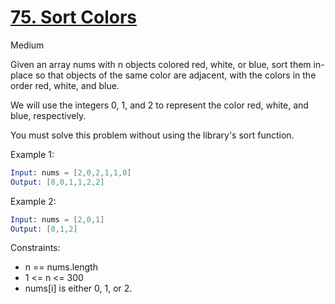 # [75. Sort Colors](https://leetcode.com/problems/sort-colors/?envType=featured-list&envId=top-100-liked-questions)

Medium

Given an array nums with n objects colored red, white, or blue, sort them in-place so that objects of the same color are adjacent, with the colors in the order red, white, and blue.

We will use the integers 0, 1, and 2 to represent the color red, white, and blue, respectively.

You must solve this problem without using the library's sort function.

Example 1:

```s
Input: nums = [2,0,2,1,1,0]
Output: [0,0,1,1,2,2]
```

Example 2:

```s
Input: nums = [2,0,1]
Output: [0,1,2]
```

Constraints:

- n == nums.length
- 1 <= n <= 300
- nums[i] is either 0, 1, or 2.
